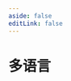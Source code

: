 ```yaml
---
aside: false
editLink: false
---
```


# 多语言

<script setup>
import Chart from '../components/sample/Chart.vue'
import { js, html, css } from '../components/sample/i18n/index.js'
</script>
<Chart :js="js" :html="html" :css="css"/>

<!--@include: @/components/sample/i18n/index.md-->
